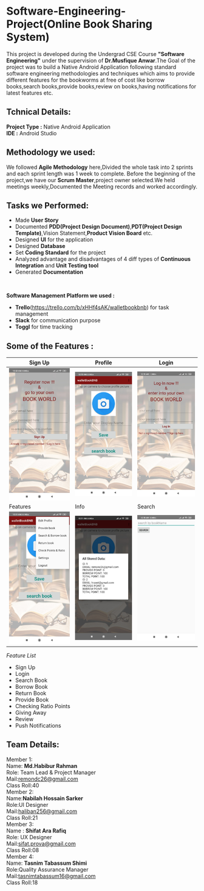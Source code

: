 # Software-Engineering-Project(Online Book Sharing System)
This project is developed during the Undergrad CSE Course **"Software Engineering"** under the supervision of **Dr.Musfique Anwar**.The Goal of the project was to build a Native Android Application following standard software engineering methodologies and techniques which aims to provide different features for the bookworms at free of cost like 
borrow books,search books,provide books,review on books,having notifications for latest features etc. </br>
## Tchnical Details:
**Project Type :** Native Android Application </br> 
**IDE :** Android Studio
## Methodology we used:
We followed **Agile Methodology** here,Divided the whole task into 2 sprints and each sprint length was 1 week to complete.
Before the beginning of the project,we have our **Scrum Master**,project owner selected.We held meetings weekly,Documented the Meeting records and worked accordingly.
## Tasks we Performed:

- Made **User Story**
- Documented **PDD(Project Design Document)**,**PDT(Project Design Template)**,Vision Statement,**Product Vision Board** etc.
- Designed **UI** for the application
- Designed **Database** 
- Set **Coding Standard** for the project
- Analyzed advantage and disadvantages of 4 diff types of **Continuous Integration** and **Unit Testing tool**
- Generated **Documentation**

 </br>

**Software Management Platform we used :**
 - **Trello**(https://trello.com/b/xHHf4sAK/walletbookbnb) for task management
 - **Slack** for communication purpose
 - **Toggl** for time tracking
## Some of the Features :

|Sign Up | Profile | Login |
------------ | ------------- | -----
 ![Implementation Mail Server](ScreenShots/signup.jpg) | ![Implementation Mail Server](ScreenShots/profile.jpg) | ![Implementation Mail Server](ScreenShots/login.jpg) 
 | Features | Info | Search |
 ![Implementation Mail Server](ScreenShots/features.jpg) | ![Implementation Mail Server](ScreenShots/data.jpg) | ![Implementation Mail Server](ScreenShots/search.jpg)


*Feature List*</br>

- Sign Up
- Login
- Search Book
- Borrow Book
- Return Book
- Provide Book
- Checking Ratio Points
- Giving Away
- Review
- Push Notifications
## Team Details:
Member 1: </br>
Name: **Md.Habibur Rahman** </br>
Role: Team Lead & Project Manager </br>
Mail:remondc26@gmail.com </br>
Class Roll:40 </br>
Member 2: </br>
Name:**Nabilah Hossain Sarker** </br>
Role:UI Designer  </br>
Mail:haliban256@gmail.com </br>
Class Roll:21 </br>
Member 3: </br>
Name : **Shifat Ara Rafiq** </br>
Role: UX Designer </br>
Mail:sifat.prova@gmail.com </br>
Class Roll:08 </br>
Member 4: </br>
Name: **Tasnim Tabassum Shimi** </br>
Role:Quality Assurance Manager </br>
Mail:tasnimtabassum16@gmail.com </br>
Class Roll:18 </br>
